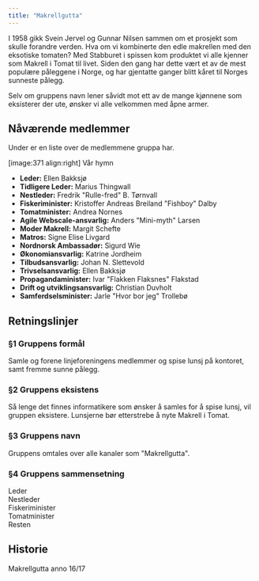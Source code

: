 ```yaml
---
title: "Makrellgutta"
---
```


I 1958 gikk Svein Jervel og Gunnar Nilsen sammen om et prosjekt som skulle forandre verden. Hva om vi kombinerte den edle makrellen med den eksotiske tomaten? Med Stabburet i spissen kom produktet vi alle kjenner som Makrell i Tomat til livet. Siden den gang har dette vært et av de mest populære påleggene i Norge, og har gjentatte ganger blitt kåret til Norges sunneste pålegg. 

Selv om gruppens navn lener såvidt mot ett av de mange kjønnene som eksisterer der ute, ønsker vi alle velkommen med åpne armer.  

Nåværende medlemmer
---------------------------------

Under er en liste over de medlemmene gruppa har.


[image:371 align:right]
    Vår hymn

- **Leder:** Ellen Bakksjø
- **Tidligere Leder:** Marius Thingwall
- **Nestleder:** Fredrik "Rulle-fred" B. Tørnvall
- **Fiskeriminister:** Kristoffer Andreas Breiland "Fishboy" Dalby
- **Tomatminister:** Andrea Nornes
- **Agile Webscale-ansvarlig:** Anders "Mini-myth" Larsen
- **Moder Makrell:** Margit Schefte
- **Matros:** Signe Elise Livgard
- **Nordnorsk Ambassadør:** Sigurd Wie
- **Økonomiansvarlig:** Katrine Jordheim
- **Tilbudsansvarlig:** Johan N. Slettevold
- **Trivselsansvarlig:** Ellen Bakksjø
- **Propagandaminister:** Ivar "Flakken Flaksnes" Flakstad
- **Drift og utviklingsansvarlig:** Christian Duvholt
- **Samferdselsminister:** Jarle "Hvor bor jeg" Trollebø
      
  
  
  
  
  
     



Retningslinjer
--------------

### §1 Gruppens formål

Samle og forene linjeforeningens medlemmer og spise lunsj på kontoret,
samt fremme sunne pålegg.

### §2 Gruppens eksistens
Så lenge det finnes informatikere som ønsker å samles for å spise lunsj,
vil gruppen eksistere.  Lunsjerne bør etterstrebe å nyte Makrell i Tomat. 

### §3 Gruppens navn

Gruppens omtales over alle kanaler som "Makrellgutta".

### §4 Gruppens sammensetning

Leder  
Nestleder  
Fiskeriminister  
Tomatminister  
Resten  
  
Historie
--------


Makrellgutta anno 16/17